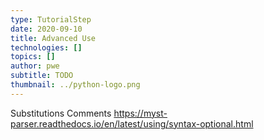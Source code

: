 ```yaml
---
type: TutorialStep
date: 2020-09-10
title: Advanced Use
technologies: []
topics: []
author: pwe
subtitle: TODO
thumbnail: ../python-logo.png
---
```


Substitutions
Comments
https://myst-parser.readthedocs.io/en/latest/using/syntax-optional.html

